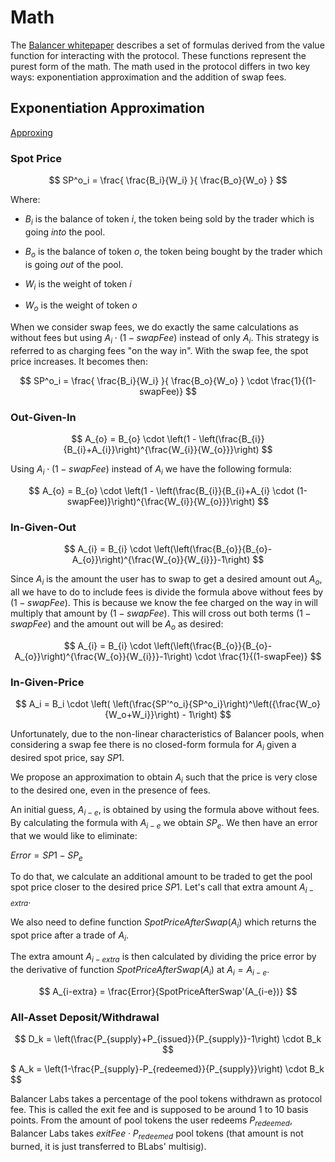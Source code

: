 # Math

The [Balancer whitepaper](https://balancer.finance/whitepaper.html) describes a set of formulas derived from the value function for interacting with the protocol. These functions represent the purest form of the math. The math used in the protocol differs in two key ways: exponentiation approximation and the addition of swap fees.

## Exponentiation Approximation

[Approxing](approxing.md)


### Spot Price

$$
SP^o_i = \frac{ \frac{B_i}{W_i} }{ \frac{B_o}{W_o} } 
$$

Where:

- $B_i$ is the balance of token *i*, the token being sold by the trader which is going *into* the pool.

- $B_o$ is the balance of token *o*, the token being bought by the trader which is going *out* of the pool.

- $W_i$ is the weight of token *i*

- $W_o$ is the weight of token *o*


When we consider swap fees, we do exactly the same calculations as without fees but using $A_i \cdot (1-swapFee)$ instead of only $A_i$. This strategy is referred to as charging fees "on the way in". With the swap fee, the spot price increases. It becomes then:

$$
SP^o_i = \frac{ \frac{B_i}{W_i} }{ \frac{B_o}{W_o} } \cdot \frac{1}{(1-swapFee)}
$$
 


### Out-Given-In

$$
A_{o} = B_{o}  \cdot \left(1 - \left(\frac{B_{i}}{B_{i}+A_{i}}\right)^{\frac{W_{i}}{W_{o}}}\right)
$$

Using $A_i \cdot (1-swapFee)$ instead of $A_i$ we have the following formula:

$$
A_{o} = B_{o}  \cdot \left(1 - \left(\frac{B_{i}}{B_{i}+A_{i} \cdot (1-swapFee)}\right)^{\frac{W_{i}}{W_{o}}}\right)
$$

### In-Given-Out


$$
A_{i} = B_{i} \cdot \left(\left(\frac{B_{o}}{B_{o}-A_{o}}\right)^{\frac{W_{o}}{W_{i}}}-1\right) 
$$


Since $A_i$ is the amount the user has to swap to get a desired amount out $A_o$, all we have to do to include fees is divide the formula above without fees by $(1-swapFee)$. This is because we know the fee charged on the way in will multiply that amount by $(1-swapFee)$. This will cross out both terms $(1-swapFee)$ and the amount out will be $A_o$ as desired:

$$
A_{i} = B_{i} \cdot \left(\left(\frac{B_{o}}{B_{o}-A_{o}}\right)^{\frac{W_{o}}{W_{i}}}-1\right) \cdot \frac{1}{(1-swapFee)}
$$


### In-Given-Price

$$
A_i = B_i \cdot  \left( \left(\frac{SP'^o_i}{SP^o_i}\right)^\left({\frac{W_o}{W_o+W_i}}\right) - 1\right)
$$


Unfortunately, due to the non-linear characteristics of Balancer pools, when considering a swap fee there is no closed-form formula for $A_i$ given a desired spot price, say $SP1$. 

We propose an approximation to obtain $A_i$ such that the price is very close to the desired one, even in the presence of fees. 

An initial guess, $A_{i-e}$, is obtained by using the formula above without fees. By calculating the formula with $A_{i-e}$ we obtain $SP_e$. We then have an error that we would like to eliminate:

$Error = SP1 - SP_e$

To do that, we calculate an additional amount to be traded to get the pool spot price closer to the desired price $SP1$. Let's call that extra amount $A_{i-extra}$. 

We also need to define function $SpotPriceAfterSwap(A_i)$ which returns the spot price after a trade of $A_i$. 

The extra amount $A_{i-extra}$ is then calculated by dividing the price error by the derivative of function $SpotPriceAfterSwap(A_i)$ at $A_i = A_{i-e}$.

$$
A_{i-extra} = \frac{Error}{SpotPriceAfterSwap'(A_{i-e})}
$$


### All-Asset Deposit/Withdrawal

$$
D_k = \left(\frac{P_{supply}+P_{issued}}{P_{supply}}-1\right) \cdot B_k
$$

$
A_k = \left(1-\frac{P_{supply}-P_{redeemed}}{P_{supply}}\right) \cdot B_k
$$

Balancer Labs takes a percentage of the pool tokens withdrawn as protocol fee. This is called the exit fee and is supposed to be around 1 to 10 basis points. From the amount of pool tokens the user redeems $P_{redeemed}$, Balancer Labs takes $exitFee \cdot P_{redeemed}$ pool tokens (that amount is not burned, it is just transferred to BLabs' multisig).